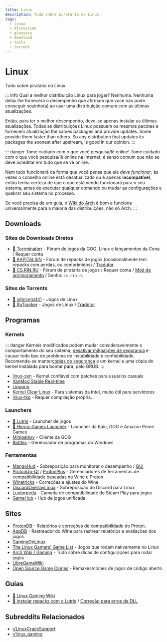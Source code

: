 ```yaml
---
title: Linux
description: Tudo sobre pirataria no Linux.
tags:
  - linux
  - discussion
  - glossary
  - download
  - tools
  - torrent
---
```


# Linux

Tudo sobre pirataria no Linux.

::: info Qual a melhor distribuição Linux para jogar?
Nenhuma. Nenhuma delas lhe fornecerá o desempenho que afirmam que vocè não pode conseguir sozinho(a) ao usar uma distribuição comum com as últimas atualizações.

Então, para ter o melhor desempenho, deve-se apenas instalar as últimas atualizações. Todas as distribuições Linux possuem os mesmos pacotes e fornecem atualização the sames packages and provide updates. Some provide them faster than others. So any distribution that updates its packages the soonest after upstream, is good in our opinion.
:::

::: danger Tome cuidado com o que você pesquisa/lê online!
Tome cuidado com o que você pesquisa/lê online na Internet, é senso comum que não se deve acreditar em tudo que se vê online.

Nem tudo funcionará da forma que você pensa que ele *deve funcionar*, às vezes o conselho online está desatualizado ou é apenas **incompatível**, então tenha certeza de que o que está vendo funcionará para o seu sistema, antes de executar qualquer comando ou mudar as configurações e quebrar seu sistema no processo.

Se você precisa de um guia, o [Wiki do Arch](https://wiki.archlinux.org/title/Main_page_(Portugu%C3%AAs)) é bom e funciona universalmente para a maioria das distribuições, não só Arch.
:::

## Downloads

### Sites de Downloads Diretos

- [:star2: Torrminatorr](https://forum.torrminatorr.com) - Fórum de jogos da GOG, Linux e
  lançamentos da Cena / Requer conta
- [:star2: KAPITALSIN](https://kapitalsin.com/forum) - Fórum de repacks de jogos (ocasionalmente tem repacks
  com perdas, ou comprimidos) / [Tradutor](useful.md#translator)
- [:star2: CS.RIN.RU](https://cs.rin.ru/forum) - Fórum de pirataria de jogos / Requer conta / [Mod de aprimoramento](https://github.com/SubZeroPL/cs-rin-ru-enhanced-mod) / Senha: `cs.rin.ru`

### Sites de Torrents

- [:star2: johncena141](https://1337x.to/user/johncena141/) - Jogos de Linux
- [:star2: RuTracker](https://rutracker.org/forum/viewforum.php?f=899) - Jogos de Linux / [Tradutor](useful.md#translator)

## Programas

### Kernels

::: danger
Kerneis modificados podem mudar consideravelmente o comportamento do seu sistema, [desativar mitigações de segurança](https://wiki.archlinux.org/title/Kernel_parameters_(Portugu%C3%AAs)) e causar todo tipo de problema de instabilidade e confiabilidade. Recomenda-se manter[cópias de segurança](https://wiki.archlinux.org/title/System_maintenance_(Portugu%C3%AAs)) e um kernel e uma cópia do kernel instalada para bootar para, pelo GRUB.
:::

- [linux-zen](https://github.com/zen-kernel/zen-kernel) - Kernel confiável com patches para usuários casuais
- [XanMod Stable Real-time](https://xanmod.org)
- [Liquorix](https://liquorix.net)
- [Kernel Clear Linux](https://github.com/clearlinux-pkgs/linux) - Para sistemas da Intel, muito útil para servidores
- [linux-tkg](https://github.com/Frogging-Family/linux-tkg) - Requer compilação própria.

### Launchers

- [:star2: Lutris](https://lutris.net) - Launcher de jogos
- [:star2: Heroic Games Launcher](https://heroicgameslauncher.com) - Launcher da Epic, GOG e
  Amazon Prime Games
- [Minigalaxy](https://sharkwouter.github.io/minigalaxy) - Cliente da GOG
- [Bottles](https://usebottles.com) - Gerenciador de programas do Windows

### Ferramentas

- [MangoHud](https://github.com/flightlessmango/MangoHud) - Sobreposição para monitorar o desempenho / [GUI](https://github.com/benjamimgois/goverlay)
- [ProtonUp-Qt](https://github.com/DavidoTek/ProtonUp-Qt) / [ProtonPlus](https://github.com/Vysp3r/ProtonPlus) - Gerenciadores de ferramentas de compatibilidade baseadas no Wine e Proton
- [Winetricks](https://github.com/Winetricks/winetricks) - Correções e ajustes do Wine
- [DiscordOverlayLinux](https://github.com/trigg/Discover) - Sobreposição do Discord para Linux
- [Luxtorpeda](https://github.com/luxtorpeda-dev/luxtorpeda) - Camada de compatibilidade do Steam Play para jogos
- [GameHub](https://tkashkin.github.io/projects/gamehub) - Hub de jogos unificada

## Sites

- [ProtonDB](https://www.protondb.com) - Relatórios e correções de compatibilidade do Proton.
- [AppDB](https://appdb.winehq.org) - Rastreador do Wine para rastrear relatórios e avaliações dos jogos.
- [GamingOnLinux](https://www.gamingonlinux.com)
- [The Linux Gamers' Game List](https://www.icculus.org/lgfaq/gamelist.php) - Jogos que rodam nativamente no Linux
- [Arch Wiki / Gaming](https://wiki.archlinux.org/index.php/Gaming) - Tudo sobre dicas de configurações para rodar jogos
- [LibreGameWiki](https://libregamewiki.org/Main_Page)
- [Open Source Game Clones](https://osgameclones.com) - Remakes/clones de jogos de código aberto

## Guias

- [:star2: Linux Gaming Wiki](https://linux-gaming.kwindu.eu/index.php)
- [:star2: Instalar repacks com o Lutris](https://www.reddit.com/r/LinuxCrackSupport/comments/yqfirv/how_to_install_fitgirl_or_dodi_windows_repacks_in)
  / [Correção para erros de DLL](https://reddit.com/r/LinuxCrackSupport/comments/tirarp/psa_when_installing_repacks_with_custom_wine)

## Subreddits Relacionados

- [r/LinuxCrackSupport](https://www.reddit.com/r/LinuxCrackSupport)
- [r/linux_gaming](https://www.reddit.com/r/linux_gaming)
